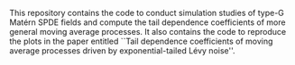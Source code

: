This repository contains the code to conduct simulation studies of type-G Matérn SPDE fields and compute the tail dependence coefficients of more general moving average processes. 
It also contains the code to reproduce the plots in the paper entitled ``Tail dependence coefficients of moving average processes driven by exponential-tailed Lévy noise''.
